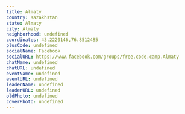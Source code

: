 ```yaml
---
title: Almaty
country: Kazakhstan
state: Almaty
city: Almaty
neighborhood: undefined
coordinates: 43.2220146,76.8512485
plusCode: undefined
socialName: Facebook
socialURL: https://www.facebook.com/groups/free.code.camp.Almaty
chatName: undefined
chatURL: undefined
eventName: undefined
eventURL: undefined
leaderName: undefined
leaderURL: undefined
oldPhoto: undefined
coverPhoto: undefined
---
```

